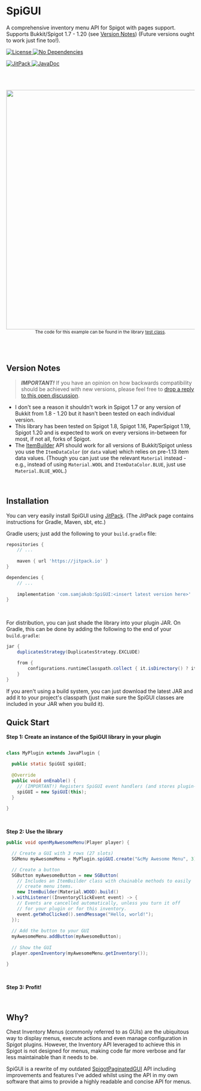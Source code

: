 # SpiGUI
A comprehensive inventory menu API for Spigot with pages support. Supports Bukkit/Spigot 1.7 - 1.20 (see [Version Notes](#version-notes)) (Future versions ought to work just fine too!).
<p>
  <a target="_blank" href="https://github.com/SamJakob/SpiGUI/blob/master/LICENSE">
    <img alt="License" src="https://img.shields.io/github/license/SamJakob/SpiGUI?style=for-the-badge">
  </a>
  <a href="#">
    <img alt="No Dependencies" src="https://img.shields.io/badge/dependencies-none-green?color=orange&style=for-the-badge">
  </a>
</p>

<p>
  <a target="_blank" href="https://jitpack.io/#com.samjakob/SpiGUI">
    <img alt="JitPack" src="https://img.shields.io/badge/dynamic/json?color=red&label=JitPack&query=%24.version&url=https%3A%2F%2Fjitpack.io%2Fapi%2Fbuilds%2Fcom.samjakob%2FSpiGUI%2FlatestOk&style=for-the-badge">
  </a>
  <a target="_blank" href="https://jitpack.io/com/github/SamJakob/SpiGUI/latest/javadoc/">
    <img alt="JavaDoc" src="https://img.shields.io/badge/dynamic/json?color=blue&label=JavaDoc&query=%24.version&url=https%3A%2F%2Fjitpack.io%2Fapi%2Fbuilds%2Fcom.samjakob%2FSpiGUI%2FlatestOk&style=for-the-badge">
  </a>
</p>

<br><br>

<p align="center">
<img width="640" src="https://user-images.githubusercontent.com/37072691/91370390-2071d400-e806-11ea-86a8-57a60138e505.gif">
<br>
<small>The code for this example can be found in the library <a href="https://github.com/SamJakob/SpiGUI/blob/master/src/test/java/com/samjakob/spiguitest/SpiGUITest.java">test class</a>.</small>
</p>

<br><br>

## Version Notes
> _**IMPORTANT!**_ If you have an opinion on how backwards compatibility should be achieved with new versions, please
> feel free to [drop a reply to this open discussion](https://github.com/SamJakob/SpiGUI/issues/21).

- I don't see a reason it shouldn't work in Spigot 1.7 or any version of Bukkit from 1.8 - 1.20 but it hasn't been tested on each individual version.
- This library has been tested on Spigot 1.8, Spigot 1.16, PaperSpigot 1.19, Spigot 1.20 and is expected to work on every versions in-between for most, if not all, forks of Spigot.
- The [ItemBuilder](https://github.com/SamJakob/SpiGUI/blob/master/src/main/java/com/samjakob/spigui/item/ItemBuilder.java) API should work for all versions of Bukkit/Spigot unless you use the `ItemDataColor` (or `data` value) which relies on pre-1.13 item data values. (Though you can just use the relevant `Material` instead - e.g., instead of using `Material.WOOL` and `ItemDataColor.BLUE`, just use `Material.BLUE_WOOL`.)

<br>

## Installation

You can very easily install SpiGUI using [JitPack](https://jitpack.io/#com.samjakob/SpiGUI).
(The JitPack page contains instructions for Gradle, Maven, sbt, etc.)

Gradle users; just add the following to your `build.gradle` file:
```groovy
repositories {
    // ...
    
    maven { url 'https://jitpack.io' }
}

dependencies {
    // ...
    
    implementation 'com.samjakob:SpiGUI:<insert latest version here>'
}
```

<br>

For distribution, you can just shade the library into your plugin JAR. On
Gradle, this can be done by adding the following to the end of your
`build.gradle`:

```groovy
jar {
    duplicatesStrategy(DuplicatesStrategy.EXCLUDE)

    from {
        configurations.runtimeClasspath.collect { it.isDirectory() ? it : zipTree(it) }
    }
}
```

If you aren't using a build system, you can just download the latest JAR and
add it to your project's classpath (just make sure the SpiGUI classes are
included in your JAR when you build it).

## Quick Start

**Step 1: Create an instance of the SpiGUI library in your plugin**
```java

class MyPlugin extends JavaPlugin {

  public static SpiGUI spiGUI;
  
  @Override
  public void onEnable() {
    // (IMPORTANT!) Registers SpiGUI event handlers (and stores plugin-wide settings for SpiGUI.)
    spiGUI = new SpiGUI(this);
  }
  
}

```

<br>

**Step 2: Use the library**
```java
public void openMyAwesomeMenu(Player player) {

  // Create a GUI with 3 rows (27 slots)
  SGMenu myAwesomeMenu = MyPlugin.spiGUI.create("&cMy Awesome Menu", 3);

  // Create a button
  SGButton myAwesomeButton = new SGButton(
    // Includes an ItemBuilder class with chainable methods to easily
    // create menu items.
    new ItemBuilder(Material.WOOD).build()
  ).withListener((InventoryClickEvent event) -> {
    // Events are cancelled automatically, unless you turn it off
    // for your plugin or for this inventory.
    event.getWhoClicked().sendMessage("Hello, world!");
  });
  
  // Add the button to your GUI
  myAwesomeMenu.addButton(myAwesomeButton);
  
  // Show the GUI
  player.openInventory(myAwesomeMenu.getInventory());

}
```

<br>

**Step 3: Profit!**

<br>

## Why?
Chest Inventory Menus (commonly referred to as GUIs) are the ubiquitous way to display menus, execute actions and even manage configuration in Spigot plugins.
However, the Inventory API leveraged to achieve this in Spigot is not designed for menus, making code far more verbose and far less maintainable than it needs to be.

SpiGUI is a rewrite of my outdated [SpigotPaginatedGUI](https://github.com/masterdoctor/SpigotPaginatedGUI) API including improvements and features I've
added whilst using the API in my own software that aims to provide a highly readable and concise API for menus.
